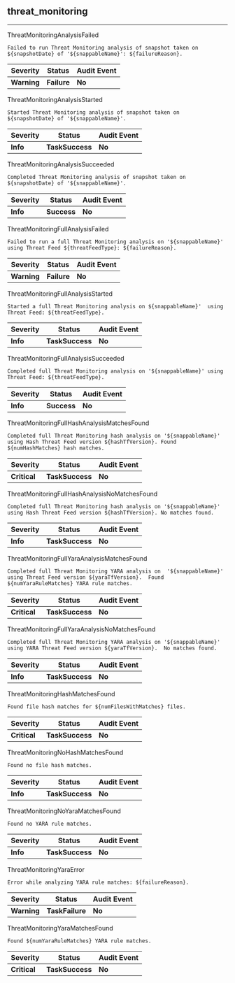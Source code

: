 ## threat_monitoring

______________________________________________________________________

ThreatMonitoringAnalysisFailed

```text
Failed to run Threat Monitoring analysis of snapshot taken on ${snapshotDate} of '${snappableName}': ${failureReason}.
```

| Severity    | Status      | Audit Event |
| ----------- | ----------- | ----------- |
| **Warning** | **Failure** | **No**      |

ThreatMonitoringAnalysisStarted

```text
Started Threat Monitoring analysis of snapshot taken on ${snapshotDate} of '${snappableName}'.
```

| Severity | Status          | Audit Event |
| -------- | --------------- | ----------- |
| **Info** | **TaskSuccess** | **No**      |

ThreatMonitoringAnalysisSucceeded

```text
Completed Threat Monitoring analysis of snapshot taken on ${snapshotDate} of '${snappableName}'.
```

| Severity | Status      | Audit Event |
| -------- | ----------- | ----------- |
| **Info** | **Success** | **No**      |

ThreatMonitoringFullAnalysisFailed

```text
Failed to run a full Threat Monitoring analysis on '${snappableName}'  using Threat Feed ${threatFeedType}: ${failureReason}.
```

| Severity    | Status      | Audit Event |
| ----------- | ----------- | ----------- |
| **Warning** | **Failure** | **No**      |

ThreatMonitoringFullAnalysisStarted

```text
Started a full Threat Monitoring analysis on ${snappableName}'  using Threat Feed: ${threatFeedType}.
```

| Severity | Status          | Audit Event |
| -------- | --------------- | ----------- |
| **Info** | **TaskSuccess** | **No**      |

ThreatMonitoringFullAnalysisSucceeded

```text
Completed full Threat Monitoring analysis on '${snappableName}' using Threat Feed: ${threatFeedType}.
```

| Severity | Status      | Audit Event |
| -------- | ----------- | ----------- |
| **Info** | **Success** | **No**      |

ThreatMonitoringFullHashAnalysisMatchesFound

```text
Completed full Threat Monitoring hash analysis on '${snappableName}' using Hash Threat Feed version ${hashTfVersion}. Found ${numHashMatches} hash matches.
```

| Severity     | Status          | Audit Event |
| ------------ | --------------- | ----------- |
| **Critical** | **TaskSuccess** | **No**      |

ThreatMonitoringFullHashAnalysisNoMatchesFound

```text
Completed full Threat Monitoring hash analysis on '${snappableName}' using Hash Threat Feed version ${hashTfVersion}. No matches found.
```

| Severity | Status          | Audit Event |
| -------- | --------------- | ----------- |
| **Info** | **TaskSuccess** | **No**      |

ThreatMonitoringFullYaraAnalysisMatchesFound

```text
Completed full Threat Monitoring YARA analysis on  '${snappableName}' using Threat Feed version ${yaraTfVersion}.  Found ${numYaraRuleMatches} YARA rule matches.
```

| Severity     | Status          | Audit Event |
| ------------ | --------------- | ----------- |
| **Critical** | **TaskSuccess** | **No**      |

ThreatMonitoringFullYaraAnalysisNoMatchesFound

```text
Completed full Threat Monitoring YARA analysis on '${snappableName}' using YARA Threat Feed version ${yaraTfVersion}.  No matches found.
```

| Severity | Status          | Audit Event |
| -------- | --------------- | ----------- |
| **Info** | **TaskSuccess** | **No**      |

ThreatMonitoringHashMatchesFound

```text
Found file hash matches for ${numFilesWithMatches} files.
```

| Severity     | Status          | Audit Event |
| ------------ | --------------- | ----------- |
| **Critical** | **TaskSuccess** | **No**      |

ThreatMonitoringNoHashMatchesFound

```text
Found no file hash matches.
```

| Severity | Status          | Audit Event |
| -------- | --------------- | ----------- |
| **Info** | **TaskSuccess** | **No**      |

ThreatMonitoringNoYaraMatchesFound

```text
Found no YARA rule matches.
```

| Severity | Status          | Audit Event |
| -------- | --------------- | ----------- |
| **Info** | **TaskSuccess** | **No**      |

ThreatMonitoringYaraError

```text
Error while analyzing YARA rule matches: ${failureReason}.
```

| Severity    | Status          | Audit Event |
| ----------- | --------------- | ----------- |
| **Warning** | **TaskFailure** | **No**      |

ThreatMonitoringYaraMatchesFound

```text
Found ${numYaraRuleMatches} YARA rule matches.
```

| Severity     | Status          | Audit Event |
| ------------ | --------------- | ----------- |
| **Critical** | **TaskSuccess** | **No**      |
